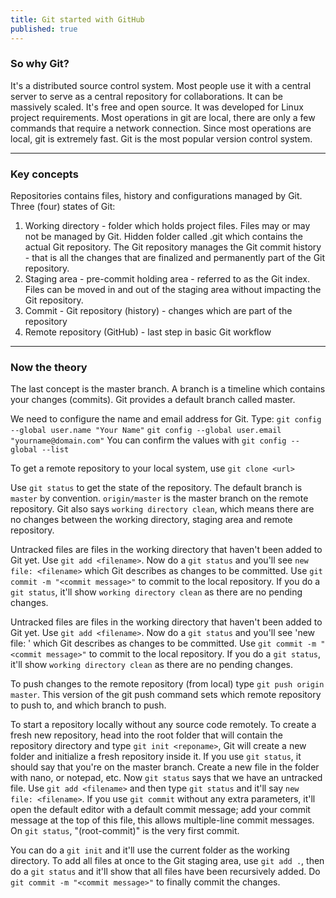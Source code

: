 ```yaml
---
title: Git started with GitHub 
published: true
---
```


### So why Git? 
It's a distributed source control system. Most people use it with a central server to serve as a central repository for collaborations. It can be massively scaled. It's free and open source. It was developed for Linux project requirements. Most operations in git are local, there are only a few commands that require a network connection. Since most operations are local, git is extremely fast. Git is the most popular version control system. 
* * *
### Key concepts
Repositories contains files, history and configurations managed by Git. 
Three (four) states of Git:
1. Working directory - folder which holds project files. Files may or may not be managed by Git. Hidden folder called .git which contains the actual Git repository. The Git repository manages the Git commit history - that is all the changes that are finalized and permanently part of the Git repository.
2. Staging area - pre-commit holding area - referred to as the Git index. Files can be moved in and out of the staging area without impacting the Git repository.
3. Commit - Git repository (history) - changes which are part of the repository
4. Remote repository (GitHub) - last step in basic Git workflow

* * *
### Now the theory
The last concept is the master branch. A branch is a timeline which contains your changes (commits). Git provides a default branch called master.

We need to configure the name and email address for Git. Type:
`git config --global user.name "Your Name"`
`git config --global user.email "yourname@domain.com"`
You can confirm the values with `git config --global --list`

To get a remote repository to your local system, use `git clone <url>`

Use `git status` to get the state of the repository. The default branch is `master` by convention. `origin/master` is the master branch on the remote repository. Git also says `working directory clean`, which means there are no changes between the working directory, staging area and remote repository. 

Untracked files are files in the working directory that haven't been added to Git yet. Use `git add <filename>`. Now do a `git status` and you'll see `new file: <filename>` which Git describes as changes to be committed. Use `git commit -m "<commit message>"` to commit to the local repository. If you do a `git status`, it'll show `working directory clean` as there are no pending changes.
  
Untracked files are files in the working directory that haven't been added to Git yet. Use `git add <filename>`. Now do a `git status` and you'll see 'new file: <filename>' which Git describes as changes to be committed. 
Use `git commit -m "<commit message>"` to commit to the local repository. If you do a `git status`, it'll show `working directory clean` as there are no pending changes.

To push changes to the remote repository (from local) type `git push origin master`. This version of the git push command sets which remote repository to push to, and which branch to push. 

To start a repository locally without any source code remotely. To create a fresh new repository, head into the root folder that will contain the repository directory and type `git init <reponame>`, Git will create a new folder and initialize a fresh repository inside it. If you use `git status`, it should say that you're on the master branch. Create a new file in the folder with nano, or notepad, etc. Now `git status` says that we have an untracked file. Use `git add <filename>` and then type `git status` and it'll say `new file: <filename>`. If you use `git commit` without any extra parameters, it'll open the default editor with a default commit message; add your commit message at the top of this file, this allows multiple-line commit messages. On `git status`, "(root-commit)" is the very first commit. 

You can do a `git init` and it'll use the current folder as the working directory. To add all files at once to the Git staging area, use `git add .`, then do a `git status` and it'll show that all files have been recursively added. Do `git commit -m "<commit message>"` to finally commit the changes.
